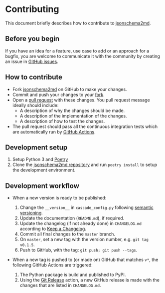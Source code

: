 # Contributing

This document briefly describes how to contribute to
[jsonschema2md](https://github.com/ralfg/jsonschema2md).

## Before you begin

If you have an idea for a feature, use case to add or an approach for a bugfix,
you are welcome to communicate it with the community by creating an issue in
[GitHub issues](https://github.com/ralfg/jsonschema2md/issues).

## How to contribute

- Fork [jsonschema2md](https://github.com/ralfg/jsonschema2md) on GitHub to
make your changes.
- Commit and push your changes to your
[fork](https://help.github.com/articles/pushing-to-a-remote/).
- Open a
[pull request](https://help.github.com/articles/creating-a-pull-request/)
with these changes. You pull request message ideally should include:
   - A description of why the changes should be made.
   - A description of the implementation of the changes.
   - A description of how to test the changes.
- The pull request should pass all the continuous integration tests which are
  automatically run by
  [GitHub Actions](https://github.com/ralfg/jsonschema2md/actions).


## Development setup

1. Setup Python 3 and [Poetry](https://python-poetry.org/docs/)
2. Clone the [jsonschema2md repository](https://github.com/ralfg/jsonschema2md) and
   run `poetry install` to setup the development environment.


## Development workflow

- When a new version is ready to be published:

    1. Change the `__version__` in `cascade_config.py` following
    [semantic versioning](https://semver.org/).
    2. Update the documentation (`README.md`), if required.
    3. Update the changelog (if not already done) in `CHANGELOG.md` according to
    [Keep a Changelog](https://keepachangelog.com/en/1.0.0/).
    4. Commit all final changes to the `master` branch.
    4. On `master`, set a new tag with the version number, e.g. `git tag v0.1.5`.
    5. Push to GitHub, with the tag: `git push; git push --tags`.

- When a new tag is pushed to (or made on) GitHub that matches `v*`, the
following GitHub Actions are triggered:

    1. The Python package is build and published to PyPI.
    2. Using the [Git Release](https://github.com/marketplace/actions/git-release)
    action, a new GitHub release is made with the changes that are listed in
    `CHANGELOG.md`.
